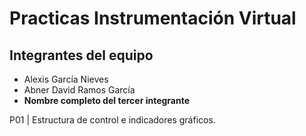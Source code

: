 # Practicas Instrumentación Virtual

## Integrantes del equipo

- Alexis García Nieves
- Abner David Ramos García
- **Nombre completo del tercer integrante**

P01 | Estructura de control e indicadores gráficos.
